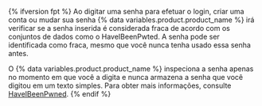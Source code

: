 {% ifversion fpt %}
Ao digitar uma senha para efetuar o login, criar uma conta ou mudar sua senha
{% data variables.product.product_name %} irá verificar se a senha inserida é considerada fraca de acordo com os conjuntos de dados como o HaveIBeenPwted. A senha pode ser identificada como fraca, mesmo que você nunca tenha usado essa senha antes.

O {% data variables.product.product_name %} inspeciona a senha apenas no momento em que você a digita e nunca armazena a senha que você digitou em um texto simples. Para obter mais informações, consulte [HaveIBeenPwned](https://haveibeenpwned.com/).
{% endif %}
